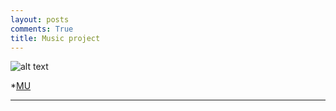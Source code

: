 ```yaml
---
layout: posts
comments: True
title: Music project
---
```



![alt text]({{pooria159.github.io}}\assets\images\music.jpg)


*[MU](file:///C:/git/pooria159.github.io/_posts/post/11/music.html)



---

